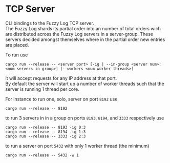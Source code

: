 # TCP Server
CLI bindings to the Fuzzy Log TCP server.  
The Fuzzy Log shards its partial order into an number of
total orders wich are distributed across the Fuzzy Log servers
in a server-group. These servers decided amongst themselves
where in the partial order new entries are placed.

To run use

    cargo run --release -- <server port> [-ig | --in-group <server num>:<num servers in group>] [--workers <num worker threads>]

it will accept requests for any IP address at that port.  
By default the server will start up a number of worker threads
such that the server is running 1 thread per core.  

For instance to run one, solo, server on port `8192` use

    cargo run --release -- 8192
    
to run 3 servers in in a group on ports `8193`, `8194`, and `3333` respectively use

    cargo run --release -- 8193 -ig 0:3
    cargo run --release -- 8194 -ig 1:3
    cargo run --release -- 3333 -ig 2:3
    
to run a server on port `5432` with only 1 worker thread (the minimum)

    cargo run --release -- 5432 -w 1
